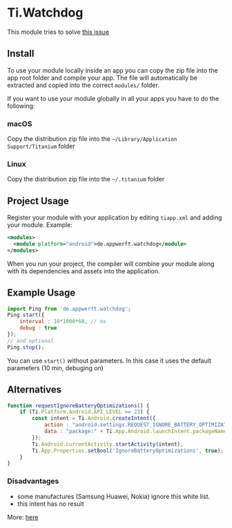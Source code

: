 # Ti.Watchdog

This module tries to solve [this issue](https://jira.appcelerator.org/browse/AC-6187?filter=-2)

## Install

To use your module locally inside an app you can copy the zip file into the app root folder and compile your app.
The file will automatically be extracted and copied into the correct `modules/` folder.

If you want to use your module globally in all your apps you have to do the following:

### macOS

Copy the distribution zip file into the `~/Library/Application Support/Titanium` folder

### Linux

Copy the distribution zip file into the `~/.titanium` folder


## Project Usage

Register your module with your application by editing `tiapp.xml` and adding your module.
Example:

```xml
<modules>
  <module platform="android">de.appwerft.watchdog</module>
</modules>
```

When you run your project, the compiler will combine your module along with its dependencies
and assets into the application.

## Example Usage

```js
import Ping from 'de.appwerft.watchdog';
Ping.start({
	interval : 10*1000*60, // ms
	debug : true
});
// and optional 
Ping.stop();
```
You can use `start()` without parameters. In this case it uses the default parameters (10 min, debuging on) 

## Alternatives

```javascript
function requestIgnoreBatteryOptimizations() {
	if (Ti.Platform.Android.API_LEVEL >= 23) {
		const intent = Ti.Android.createIntent({
			action : "android.settings.REQUEST_IGNORE_BATTERY_OPTIMIZATIONS",
			data : "package:" + Ti.App.Android.launchIntent.packageName,
		});
		Ti.Android.currentActivity.startActivity(intent);
		Ti.App.Properties.setBool('IgnoreBatteryOptimizations', true);
	}
}
```
### Disadvantages

* some manufactures (Samsung Huawei, Nokia) ignore this white list.
* this intent has no result

More: [here](https://stackoverflow.com/questions/41596509/android-m-startactivity-battery-optimization)